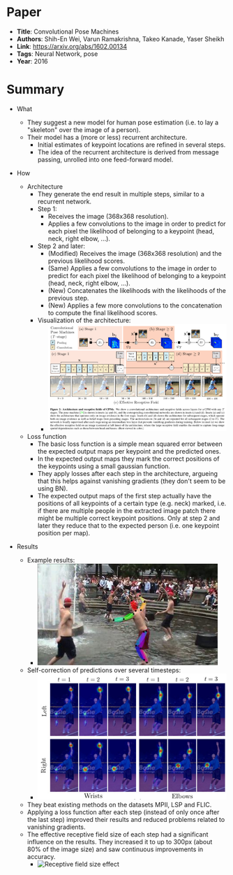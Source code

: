 # Paper

* **Title**: Convolutional Pose Machines
* **Authors**: Shih-En Wei, Varun Ramakrishna, Takeo Kanade, Yaser Sheikh
* **Link**: https://arxiv.org/abs/1602.00134
* **Tags**: Neural Network, pose
* **Year**: 2016

# Summary

* What
  * They suggest a new model for human pose estimation (i.e. to lay a "skeleton" over the image of a person).
  * Their model has a (more or less) recurrent architecture.
    * Initial estimates of keypoint locations are refined in several steps.
    * The idea of the recurrent architecture is derived from message passing, unrolled into one feed-forward model.

* How
  * Architecture
    * They generate the end result in multiple steps, similar to a recurrent network.
    * Step 1:
      * Receives the image (368x368 resolution).
      * Applies a few convolutions to the image in order to predict for each pixel the likelihood of belonging to a keypoint (head, neck, right elbow, ...).
    * Step 2 and later:
      * (Modified) Receives the image (368x368 resolution) and the previous likelihood scores.
      * (Same) Applies a few convolutions to the image in order to predict for each pixel the likelihood of belonging to a keypoint (head, neck, right elbow, ...).
      * (New) Concatenates the likelihoods with the likelihoods of the previous step.
      * (New) Applies a few more convolutions to the concatenation to compute the final likelihood scores.
    * Visualization of the architecture:
      * ![Architecture](images/Convolutional_Pose_Machines__architecture.jpg?raw=true "Architecture")
  * Loss function
    * The basic loss function is a simple mean squared error between the expected output maps per keypoint and the predicted ones.
    * In the expected output maps they mark the correct positions of the keypoints using a small gaussian function.
    * They apply losses after each step in the architecture, argueing that this helps against vanishing gradients (they don't seem to be using BN).
    * The expected output maps of the first step actually have the positions of all keypoints of a certain type (e.g. neck) marked, i.e. if there are multiple people in the extracted image patch there might be multiple correct keypoint positions. Only at step 2 and later they reduce that to the expected person (i.e. one keypoint position per map).

* Results
  * Example results:
    * ![Example results](images/Convolutional_Pose_Machines__results.jpg?raw=true "Example results")
  * Self-correction of predictions over several timesteps:
    * ![Effect of timesteps](images/Convolutional_Pose_Machines__timesteps.jpg?raw=true "Effect of timesteps")
  * They beat existing methods on the datasets MPII, LSP and FLIC.
  * Applying a loss function after each step (instead of only once after the last step) improved their results and reduced problems related to vanishing gradients.
  * The effective receptive field size of each step had a significant influence on the results. They increased it to up to 300px (about 80% of the image size) and saw continuous improvements in accuracy.
    * ![Receptive field size effect](images/Convolutional_Pose_Machines__rf_size.jpg.jpg?raw=true "Receptive field size effect")
